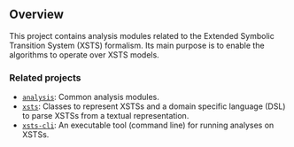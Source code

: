 ## Overview

This project contains analysis modules related to the Extended Symbolic Transition System (XSTS) formalism. Its main purpose is to enable the algorithms to operate over XSTS models.

### Related projects

* [`analysis`](../../core/analysis/README.md): Common analysis modules.
* [`xsts`](../xsts/README.md): Classes to represent XSTSs and a domain specific language (DSL) to parse XSTSs from a textual representation.
* [`xsts-cli`](../xsts-cli/README.md): An executable tool (command line) for running analyses on XSTSs.